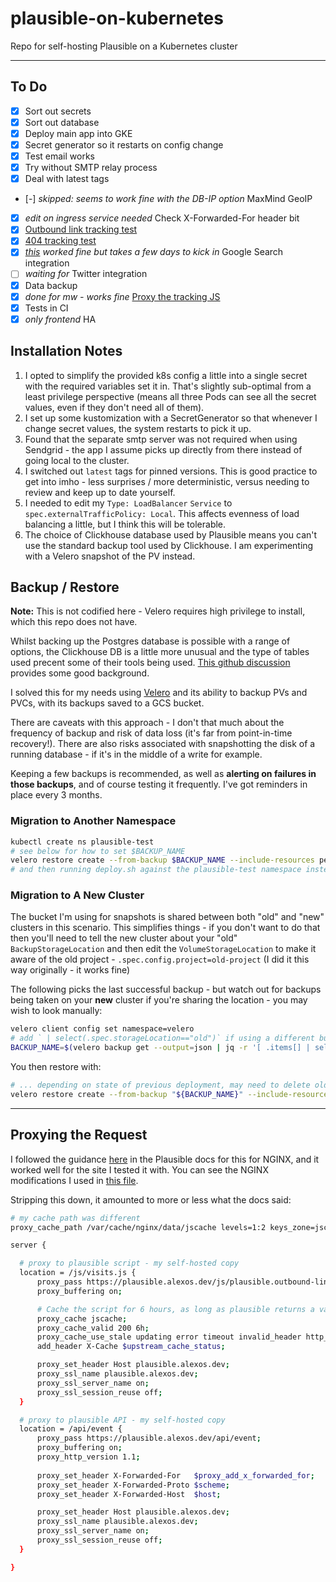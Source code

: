 # plausible-on-kubernetes

Repo for self-hosting Plausible on a Kubernetes cluster

---

## To Do

- [x] Sort out secrets
- [x] Sort out database
- [x] Deploy main app into GKE
- [x] Secret generator so it restarts on config change
- [x] Test email works
- [x] Try without SMTP relay process
- [x] Deal with latest tags
- [-] _skipped: seems to work fine with the DB-IP option_ MaxMind GeoIP
- [x] _edit on ingress service needed_ Check X-Forwarded-For header bit
- [x] [Outbound link tracking test](https://plausible.io/docs/outbound-link-click-tracking)
- [x] [404 tracking test](https://plausible.io/docs/404-error-pages-tracking)
- [x] _[this](https://plausible.io/docs/google-search-console-integration) worked fine but takes a few days to kick in_ Google Search integration
- [ ] _waiting for_ Twitter integration
- [x] Data backup
- [x] _done for mw - works fine_ [Proxy the tracking JS](https://plausible.io/docs/proxy/introduction)
- [x] Tests in CI
- [x] _only frontend_ HA

## Installation Notes

1. I opted to simplify the provided k8s config a little into a single secret with the required variables set it in. That's slightly sub-optimal from a least privilege perspective (means all three Pods can see all the secret values, even if they don't need all of them).
2. I set up some kustomization with a SecretGenerator so that whenever I change secret values, the system restarts to pick it up.
3. Found that the separate smtp server was not required when using Sendgrid - the app I assume picks up directly from there instead of going local to the cluster.
4. I switched out `latest` tags for pinned versions. This is good practice to get into imho - less surprises / more deterministic, versus needing to review and keep up to date yourself.
5. I needed to edit my `Type: LoadBalancer` `Service` to `spec.externalTrafficPolicy: Local`. This affects evenness of load balancing a little, but I think this will be tolerable.
6. The choice of Clickhouse database used by Plausible means you can't use the standard backup tool used by Clickhouse. I am experimenting with a Velero snapshot of the PV instead.

## Backup / Restore

**Note:** This is not codified here - Velero requires high privilege to install, which this repo does not have.

Whilst backing up the Postgres database is possible with a range of options, the Clickhouse DB is a little more unusual and the type of tables used precent some of their tools being used. [This github discussion](https://github.com/plausible/analytics/discussions/1226)  provides some good background.

I solved this for my needs using [Velero](https://velero.io/) and its ability to backup PVs and PVCs, with its backups saved to a GCS bucket.

There are caveats with this approach - I don't that much about the frequency of backup and risk of data loss (it's far from point-in-time recovery!). There are also risks associated with snapshotting the disk of a running database - if it's in the middle of a write for example.

Keeping a few backups is recommended, as well as **alerting on failures in those backups**, and of course testing it frequently. I've got reminders in place every 3 months.

### Migration to Another Namespace

```bash
kubectl create ns plausible-test
# see below for how to set $BACKUP_NAME
velero restore create --from-backup $BACKUP_NAME --include-resources persistentvolumeclaims,persistentvolumes --include-namespaces=plausible --namespace-mappings plausible:plausible-test --restore-volumes=true
# and then running deploy.sh against the plausible-test namespace instead
```

### Migration to A New Cluster

The bucket I'm using for snapshots is shared between both "old" and "new" clusters in this scenario. This simplifies things - if you don't want to do that then you'll need to tell the new cluster about your "old" `BackupStorageLocation` and then edit the `VolumeStorageLocation` to make it aware of the old project - `.spec.config.project=old-project` (I did it this way originally - it works fine)

The following picks the last successful backup - but watch out for backups being taken on your **new** cluster if you're sharing the location - you may wish to look manually:

```bash
velero client config set namespace=velero
# add ` | select(.spec.storageLocation=="old")` if using a different bucket between clusters
BACKUP_NAME=$(velero backup get --output=json | jq -r '[ .items[] | select(.status.phase=="Completed") | {"name": .metadata.name, "startTimestamp": (.status.startTimestamp | fromdateiso8601)} ]| sort_by(.startTimestamp)[-1].name')
```

You then restore with:

```bash
# ... depending on state of previous deployment, may need to delete old PVs first
velero restore create --from-backup "${BACKUP_NAME}" --include-resources persistentvolumeclaims,persistentvolumes --include-namespaces=plausible --restore-volumes=true
```

---

## Proxying the Request

I followed the guidance [here](https://plausible.io/docs/proxy/guides/nginx) in the Plausible docs for this for NGINX, and it worked well for the site I tested it with. You can see the NGINX modifications I used in [this file](https://gitlab.com/alexos-dev/moss-work/-/blob/master/config/default.conf).

Stripping this down, it amounted to more or less what the docs said:

```sh
# my cache path was different
proxy_cache_path /var/cache/nginx/data/jscache levels=1:2 keys_zone=jscache:100m inactive=30d  use_temp_path=off max_size=100m;

server {

  # proxy to plausible script - my self-hosted copy
  location = /js/visits.js {
      proxy_pass https://plausible.alexos.dev/js/plausible.outbound-links.js;
      proxy_buffering on;

      # Cache the script for 6 hours, as long as plausible returns a valid response
      proxy_cache jscache;
      proxy_cache_valid 200 6h;
      proxy_cache_use_stale updating error timeout invalid_header http_500;
      add_header X-Cache $upstream_cache_status;

      proxy_set_header Host plausible.alexos.dev;
      proxy_ssl_name plausible.alexos.dev;
      proxy_ssl_server_name on;
      proxy_ssl_session_reuse off;
  }

  # proxy to plausible API - my self-hosted copy
  location = /api/event {
      proxy_pass https://plausible.alexos.dev/api/event;
      proxy_buffering on;
      proxy_http_version 1.1;
      
      proxy_set_header X-Forwarded-For   $proxy_add_x_forwarded_for;
      proxy_set_header X-Forwarded-Proto $scheme;
      proxy_set_header X-Forwarded-Host  $host;

      proxy_set_header Host plausible.alexos.dev;
      proxy_ssl_name plausible.alexos.dev;
      proxy_ssl_server_name on;
      proxy_ssl_session_reuse off;
  }

}
```
